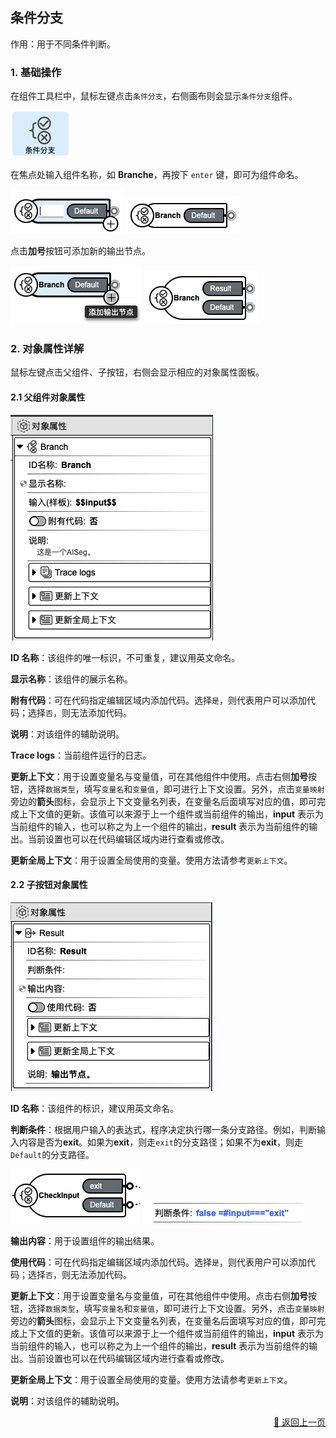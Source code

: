 ## 条件分支

作用：用于不同条件判断。

### 1. 基础操作

在组件工具栏中，鼠标左键点击`条件分支`，右侧画布则会显示`条件分支`组件。

<p><img src="../../../assets/branch1_component_cn.jpg" alt="branch1" /></p>

在焦点处输入组件名称，如 **Branche**，再按下 `enter` 键，即可为组件命名。

<p>
    <img src="../../../assets/branch2_component_cn.jpg" alt="branch2" />
    <img src="../../../assets/branch3_component_cn.jpg" alt="branch3" />
</p>

点击**加号**按钮可添加新的输出节点。

<p>
    <img src="../../../assets/branch4_component_cn.jpg" alt="branch4" />
    <img src="../../../assets/branch5_component_cn.jpg" alt="branch5" />
</p>

### 2. 对象属性详解

鼠标左键点击父组件、子按钮，右侧会显示相应的对象属性面板。

#### 2.1 父组件对象属性

<p>
    <img src="../../../assets/branch6_component_cn.jpg" alt="branch6" />
</p>

**ID 名称**：该组件的唯一标识，不可重复，建议用英文命名。

**显示名称**：该组件的展示名称。

<!-- **输入（样板）**： -->

**附有代码**：可在代码指定编辑区域内添加代码。选择`是`，则代表用户可以添加代码；选择`否`，则无法添加代码。

**说明**：对该组件的辅助说明。

**Trace logs**：当前组件运行的日志。

**更新上下文**：用于设置变量名与变量值，可在其他组件中使用。点击右侧**加号**按钮，选择`数据类型`，填写`变量名`和`变量值`，即可进行上下文设置。另外，点击`变量映射`旁边的**箭头**图标，会显示上下文变量名列表，在变量名后面填写对应的值，即可完成上下文值的更新。该值可以来源于上一个组件或当前组件的输出，**input** 表示为当前组件的输入，也可以称之为上一个组件的输出，**result** 表示为当前组件的输出。当前设置也可以在代码编辑区域内进行查看或修改。

**更新全局上下文**：用于设置全局使用的变量。使用方法请参考`更新上下文`。

#### 2.2 子按钮对象属性

<p>
    <img src="../../../assets/branch7_component_cn.jpg" alt="branch7" />
</p>

**ID 名称**：该组件的标识，建议用英文命名。

**判断条件**：根据用户输入的表达式，程序决定执行哪一条分支路径。例如，判断输入内容是否为**exit**。如果为**exit**，则走`exit`的分支路径；如果不为**exit**，则走`Default`的分支路径。

<p>
    <img src="../../../assets/branch9_component_cn.jpg" alt="branch9" />
    <img src="../../../assets/branch8_component_cn.jpg" alt="branch8" />
</p>

**输出内容**：用于设置组件的输出结果。

**使用代码**：可在代码指定编辑区域内添加代码。选择`是`，则代表用户可以添加代码；选择`否`，则无法添加代码。

**更新上下文**：用于设置变量名与变量值，可在其他组件中使用。点击右侧**加号**按钮，选择`数据类型`，填写`变量名`和`变量值`，即可进行上下文设置。另外，点击`变量映射`旁边的**箭头**图标，会显示上下文变量名列表，在变量名后面填写对应的值，即可完成上下文值的更新。该值可以来源于上一个组件或当前组件的输出，**input** 表示为当前组件的输入，也可以称之为上一个组件的输出，**result** 表示为当前组件的输出。当前设置也可以在代码编辑区域内进行查看或修改。

**更新全局上下文**：用于设置全局使用的变量。使用方法请参考`更新上下文`。

**说明**：对该组件的辅助说明。

<p align="right" >
  <a href="../../components/common/index-zh_CN.md">
    🔗 返回上一页
  </a>
</p>